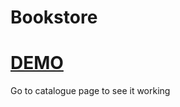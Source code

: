 # Bookstore
# [**DEMO**](https://albertoenriquezcloud-react.s3.eu-west-1.amazonaws.com/index.html)

Go to catalogue page to see it working
